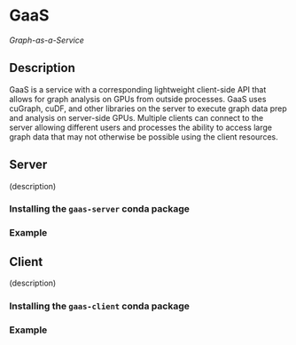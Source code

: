 # GaaS
_Graph-as-a-Service_

## Description
GaaS is a service with a corresponding lightweight client-side API that allows
for graph analysis on GPUs from outside processes.  GaaS uses cuGraph, cuDF, and
other libraries on the server to execute graph data prep and analysis on
server-side GPUs. Multiple clients can connect to the server allowing different
users and processes the ability to access large graph data that may not
otherwise be possible using the client resources.

## Server
(description)
### Installing the `gaas-server` conda package
### Example

## Client
(description)
### Installing the `gaas-client` conda package
### Example
